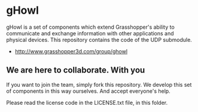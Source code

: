 gHowl
=====

gHowl is a set of components which extend Grasshopper's ability to communicate and exchange information with other applications and physical devices.
This repository contains the code of the UDP submodule.

* http://www.grasshopper3d.com/group/ghowl


We are here to collaborate. With you
------------------------------------
If you want to join the team, simply fork this repository.
We develop this set of components in this way ourselves.
And accept everyone's help.

Please read the license code in the LICENSE.txt file, in this folder.